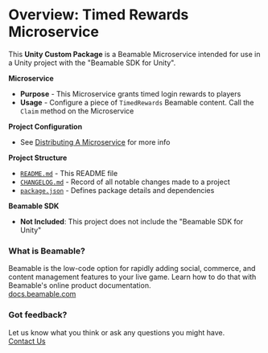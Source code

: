 

# Overview: Timed Rewards Microservice

This **Unity Custom Package** is a Beamable Microservice intended for use in a Unity project with the "Beamable SDK for Unity".

**Microservice**
* **Purpose** - This Microservice grants timed login rewards to players 
* **Usage** - Configure a piece of `TimedRewards` Beamable content. Call the `Claim` method on the Microservice

**Project Configuration**
* See [Distributing A Microservice](https://docs.beamable.com/docs/distributing-a-microservice) for more info

**Project Structure**
* [`README.md`](./README.md) - This README file
* [`CHANGELOG.md`](./CHANGELOG.md) - Record of all notable changes made to a project
* [`package.json`](./package.json) - Defines package details and dependencies

**Beamable SDK**
* **Not Included**: This project does not include the "Beamable SDK for Unity"

### What is Beamable?
Beamable is the low-code option for rapidly adding social, 
commerce, and content management features to your live game. 
Learn how to do that with Beamable's online product documentation.
<br>[docs.beamable.com](https://docs.beamable.com/)

### Got feedback?
Let us know what you think or ask any questions you might have.
<br>[Contact Us](https://docs.beamable.com/discuss)

